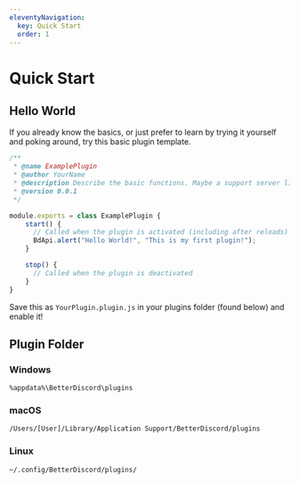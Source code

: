 ```yaml
---
eleventyNavigation:
  key: Quick Start
  order: 1
---
```


# Quick Start

## Hello World

If you already know the basics, or just prefer to learn by trying it yourself and poking around, try this basic plugin template.

```js filename=testwdwssssssssssssssssss lineNumbers=true
/**
 * @name ExamplePlugin
 * @author YourName
 * @description Describe the basic functions. Maybe a support server link.
 * @version 0.0.1
 */

module.exports = class ExamplePlugin {
    start() {
      // Called when the plugin is activated (including after reloads)
      BdApi.alert("Hello World!", "This is my first plugin!");
    } 

    stop() {
      // Called when the plugin is deactivated
    }
}
```

Save this as `YourPlugin.plugin.js` in your plugins folder (found below) and enable it!

## Plugin Folder

### Windows
`%appdata%\BetterDiscord\plugins`

### macOS
`/Users/[User]/Library/Application Support/BetterDiscord/plugins`

### Linux
`~/.config/BetterDiscord/plugins/`